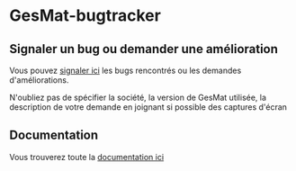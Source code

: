 # GesMat-bugtracker

## Signaler un bug ou demander une amélioration
Vous pouvez [signaler ici](https://github.com/fbourgeois24/GesMat-bugtracker/issues/new) les bugs rencontrés ou les demandes d'améliorations.

N'oubliez pas de spécifier la société, la version de GesMat utilisée, la description de votre demande en joignant si possible des captures d'écran

## Documentation
Vous trouverez toute la [documentation ici](https://github.com/fbourgeois24/GesMat-bugtracker/wiki)
